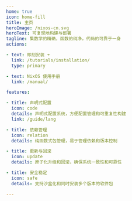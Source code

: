 ```yaml
---
home: true
icon: home-fill
title: 主页
heroImage: /nixos-cn.svg
heroText: 可复现地构建与部署
tagline: 集数学的精确，函数的纯净，代码的可靠于一身
actions:

- text: 即刻安装 ➜
  link: /tutorials/installation/
  type: primary

- text: NixOS 使用手册
  link: /manual/

features:

- title: 声明式配置
  icon: code
  details: 声明式配置系统，方便配置管理和可重复性构建
  link: /guide/lang

- title: 依赖管理
  icon: relation
  details: 纯函数式包管理，易于管理依赖和版本控制

- title: 更新与回滚
  icon: update
  details: 原子化升级和回滚，确保系统一致性和可靠性

- title: 安全稳定
  icon: safe
  details: 支持沙盒化和同时安装多个版本的软件包

---
```

